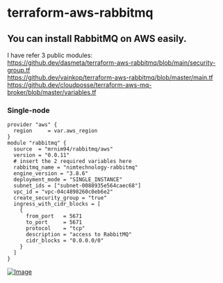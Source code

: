 # terraform-aws-rabbitmq

## You can install RabbitMQ on AWS easily.
I have refer 3 public modules:  
https://github.dev/dasmeta/terraform-aws-rabbitmq/blob/main/security-group.tf  
https://github.dev/vainkop/terraform-aws-rabbitmq/blob/master/main.tf  
https://github.dev/cloudposse/terraform-aws-mq-broker/blob/master/variables.tf  

### Single-node
```hcl
provider "aws" {
  region     = var.aws_region
}
module "rabbitmq" {
  source  = "mrnim94/rabbitmq/aws"
  version = "0.0.11"
  # insert the 2 required variables here
  rabbitmq_name = "nimtechnology-rabbitmq"
  engine_version = "3.8.6"
  deployment_mode = "SINGLE_INSTANCE"
  subnet_ids = ["subnet-0088935e564caec68"]
  vpc_id = "vpc-04c4898260c0eb6e2"
  create_security_group = "true"
  ingress_with_cidr_blocks = [
    {
      from_port   = 5671
      to_port     = 5671
      protocol    = "tcp"
      description = "access to RabbitMQ"
      cidr_blocks = "0.0.0.0/0"
    }
  ]
}
```

[![Image](https://nimtechnology.com/wp-content/uploads/2023/04/image-96.png "[RabbitMQ/AWS] Install RabbitMQ on AWS based on Amazon MQ. ")](https://nimtechnology.com/2023/04/22/rabbitmq-aws-install-rabbitmq-on-aws-based-on-amazon-mq/)